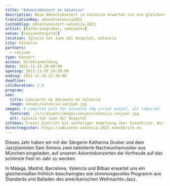 ```yaml
---
title: "Adventskonzert in Valencia"
description: Beim Adventskonzert in Valencia erwartet uns ein gleichermaßen fröhlich-beschwingtes wie stimmungsvolles Programm aus Standards und Balladen des Weihnachts-Jazz.
translationKey: adventvalencia2021
customSlug: adventskonzert-valencia-2021
artist: [katharinagruber, samsimons]
venue: [sanjuanhospital]
location: Iglesia San Juan del Hospital, Valencia
city: Valencia
partners:
  - sanjuan
type: Konzert
access: Direktanmeldung
date: 2021-11-29 20:00:00
opening: 2021-11-29 19:30:00
ending: 2021-11-29 21:30:00
deadline:
calcDuration: 1.5
program:
seo:
  title: Concierto de Adviento en Valencia
  image: venues/valencia-sanjuan.jpg
images: # complete path for eleventy img srcset output, alt required
  featured: ./src/assets/images/venues/valencia-sanjuan.jpg
  alt: Iglesia San Juan del Hospital
infobox: Freier Eintritt mit vorheriger Anmeldung über Eventbrite. Wir freuen uns über eine kleine Spende für den Veranstaltungsort.
directregister: https://adviento-valencia-2021.eventbrite.es
---
```


Dieses Jahr haben wir mit der Sängerin Katharina Gruber und dem Jazzpianisten Sam Simons zwei talentierte Nachwuchsmusiker aus München eingeladen, auf unseren Adventskonzerten die Vorfreude auf das schönste Fest im Jahr zu wecken.

In Málaga, Madrid, Barcelona, Valencia und Bilbao erwartet uns ein gleichermaßen fröhlich-beschwingtes wie stimmungsvolles Programm aus Standards und Balladen des amerikanischen Weihnachts-Jazz.
